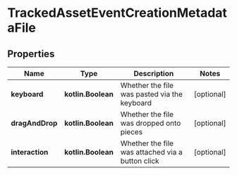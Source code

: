 
# TrackedAssetEventCreationMetadataFile

## Properties
Name | Type | Description | Notes
------------ | ------------- | ------------- | -------------
**keyboard** | **kotlin.Boolean** | Whether the file was pasted via the keyboard |  [optional]
**dragAndDrop** | **kotlin.Boolean** | Whether the file was dropped onto pieces |  [optional]
**interaction** | **kotlin.Boolean** | Whether the file was attached via a button click |  [optional]



